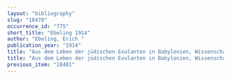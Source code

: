 ```yaml
---
layout: "bibliography"
slug: "18478"
occurrence_id: "775"
short_title: "Ebeling 1914"
author: "Ebeling, Erich "
publication_year: "1914"
title: "Aus dem Leben der jüdischen Exulanten in Babylonien, Wissenschaftliche Beilage zum Jahresbericht des Humboldt-Gymnasiums 1914 (Berlin)"
title: "Aus dem Leben der jüdischen Exulanten in Babylonien, Wissenschaftliche Beilage zum Jahresbericht des Humboldt-Gymnasiums 1914 (Berlin)"
previous_item: "18481"
---
```

